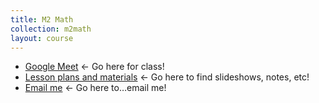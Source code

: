```yaml
---
title: M2 Math
collection: m2math
layout: course
---
```


- [Google Meet](https://bit.ly/m2meet) ← Go here for class!
- [Lesson plans and materials](https://bit.ly/m2plans) ← Go here to find slideshows, notes, etc!
- <a href="mailto:ajohnson@tisa.az">Email me</a> ← Go here to…email me!